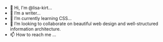 - 👋 Hi, I'm @lisa-kirt...
- 💐 I’m a writer...
- 🌱 I’m currently learning CSS...
- 💞️ I’m looking to collaborate on beautiful web design and well-structured information architecture.
- 📫 How to reach me ...

<!---
lisa-kirt/lisa-kirt is a ✨ special ✨ repository because its `README.md` (this file) appears on your GitHub profile.
You can click the Preview link to take a look at your changes.
--->
